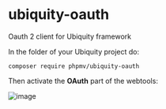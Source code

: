 # ubiquity-oauth
Oauth 2 client for Ubiquity framework

In the folder of your Ubiquity project do:
```
composer require phpmv/ubiquity-oauth
```

Then activate the **OAuth** part of the webtools:

![image](https://user-images.githubusercontent.com/2511052/79815486-2439a980-8381-11ea-9ce2-aaaaf53b1018.png)
